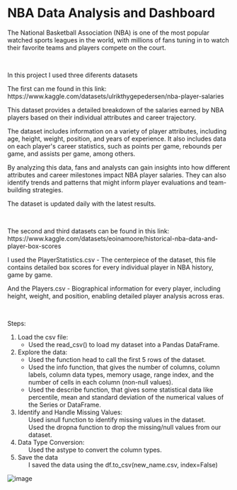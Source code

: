 <H1>NBA Data Analysis and Dashboard</H1>

<p>The National Basketball Association (NBA) is one of the most popular watched sports leagues in the world, with millions of fans tuning in to watch their favorite teams and players compete on the court. </p></br>

<p>In this project I used three diferents datasets</p>
<p>The first can me found in this link: https://www.kaggle.com/datasets/ulrikthygepedersen/nba-player-salaries</p>
<p>This dataset provides a detailed breakdown of the salaries earned by NBA players based on their individual attributes and career trajectory.</p>
<p>The dataset includes information on a variety of player attributes, including age, height, weight, position, and years of experience. It also includes data on each player's career statistics, such as points per game, rebounds per game, and assists per game, among others.</p>
<p>By analyzing this data, fans and analysts can gain insights into how different attributes and career milestones impact NBA player salaries. They can also identify trends and patterns that might inform player evaluations and team-building strategies.</p>
<p>The dataset is updated daily with the latest results. </p> </br>

<p>The second and third datasets can be found in this link: https://www.kaggle.com/datasets/eoinamoore/historical-nba-data-and-player-box-scores</p>
<p>I used the PlayerStatistics.csv - The centerpiece of the dataset, this file contains detailed box scores for every individual player in NBA history, game by game.</p>
<p>And the Players.csv - Biographical information for every player, including height, weight, and position, enabling detailed player analysis across eras.</p></br>

<p>Steps:</p>
<ol> 
  <li> Load the csv file:
    <ul>
      <li>Used the read_csv() to load my dataset into a Pandas DataFrame.</li>
    </ul>
  </li>

  <li>Explore the data:
    <ul>
      <li>Used the function head to call the first 5 rows of the dataset. </li>
      <li>Used the info function, that gives the number of columns, column labels, column data types, memory usage, range index, and the number of cells in each column (non-null values).</li>
      <li>Used the describe function, that gives some statistical data like percentile, mean and standard deviation of the numerical values of the Series or DataFrame.</li>
    </ul>
  </li>

  <li>Identify and Handle Missing Values:
    <ul>Used isnull function to identify missing values in the dataset.</ul>
    <ul>Used the dropna function to drop the missing/null values from our dataset.</ul>
  </li>

  <li>Data Type Conversion:
    <ul>Used the astype to convert the column types.</ul>
  </li>

  <li>Save the data
    <ul>I saved the data using the df.to_csv(new_name.csv, index=False)</ul>
  </li>
</ol>

![image](https://github.com/user-attachments/assets/5b688ca8-ac9b-4592-80f3-241a8c772169)
